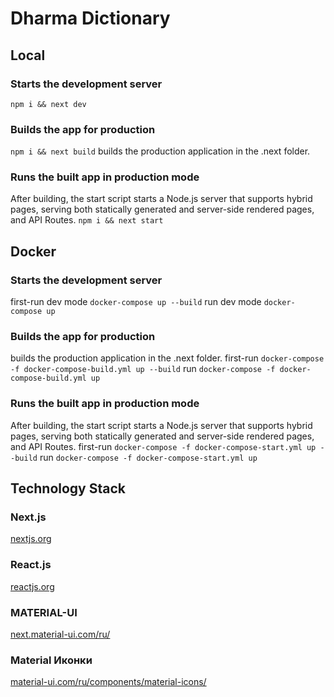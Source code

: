 Dharma Dictionary
==============

## Local

### Starts the development server
`npm i && next dev`

### Builds the app for production
`npm i && next build`
 builds the production application in the .next folder.
 
### Runs the built app in production mode
After building, the start script starts a Node.js server that supports hybrid 
pages, serving both statically generated and server-side rendered pages, and 
API Routes.
`npm i && next start`

## Docker

### Starts the development server
first-run dev mode
`docker-compose up --build`
run dev mode
`docker-compose up`

### Builds the app for production
builds the production application in the .next folder.
first-run
`docker-compose -f docker-compose-build.yml up --build`
run
`docker-compose -f docker-compose-build.yml up`
 
### Runs the built app in production mode
After building, the start script starts a Node.js server that supports hybrid 
pages, serving both statically generated and server-side rendered pages, and 
API Routes.
first-run
`docker-compose -f docker-compose-start.yml up --build`
run
`docker-compose -f docker-compose-start.yml up`


## Technology Stack

### Next.js
[nextjs.org](https://nextjs.org)
### React.js
[reactjs.org](https://reactjs.org/)

### MATERIAL-UI
[next.material-ui.com/ru/](https://next.material-ui.com/ru/)

### Material Иконки
[material-ui.com/ru/components/material-icons/](https://material-ui.com/ru/components/material-icons/)

